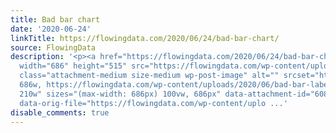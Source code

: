```yaml
---
title: Bad bar chart
date: '2020-06-24'
linkTitle: https://flowingdata.com/2020/06/24/bad-bar-chart/
source: FlowingData
description: '<p><a href="https://flowingdata.com/2020/06/24/bad-bar-chart/"><img
  width="686" height="515" src="https://flowingdata.com/wp-content/uploads/2020/06/bad-bar-labels.jpg"
  class="attachment-medium size-medium wp-post-image" alt="" srcset="https://flowingdata.com/wp-content/uploads/2020/06/bad-bar-labels.jpg
  686w, https://flowingdata.com/wp-content/uploads/2020/06/bad-bar-labels-210x158.jpg
  210w" sizes="(max-width: 686px) 100vw, 686px" data-attachment-id="60836" data-permalink="https://flowingdata.com/2020/06/24/bad-bar-chart/bad-bar-labels/"
  data-orig-file="https://flowingdata.com/wp-content/uplo ...'
disable_comments: true
---
```

<p><a href="https://flowingdata.com/2020/06/24/bad-bar-chart/"><img width="686" height="515" src="https://flowingdata.com/wp-content/uploads/2020/06/bad-bar-labels.jpg" class="attachment-medium size-medium wp-post-image" alt="" srcset="https://flowingdata.com/wp-content/uploads/2020/06/bad-bar-labels.jpg 686w, https://flowingdata.com/wp-content/uploads/2020/06/bad-bar-labels-210x158.jpg 210w" sizes="(max-width: 686px) 100vw, 686px" data-attachment-id="60836" data-permalink="https://flowingdata.com/2020/06/24/bad-bar-chart/bad-bar-labels/" data-orig-file="https://flowingdata.com/wp-content/uplo ...